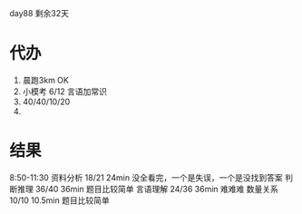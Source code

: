 day88 剩余32天
# 代办
1. 晨跑3km OK
2. 小模考 6/12 言语加常识
3. 40/40/10/20 
4. 

# 结果
8:50-11:30
资料分析 18/21 24min 没全看完，一个是失误，一个是没找到答案
判断推理 36/40 36min 题目比较简单
言语理解 24/36 36min 难难难
数量关系 10/10 10.5min 题目比较简单